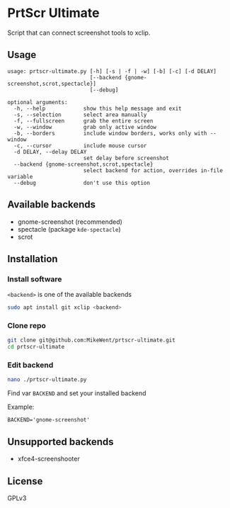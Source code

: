 # PrtScr Ultimate

Script that can connect screenshot tools to xclip.

## Usage

```
usage: prtscr-ultimate.py [-h] [-s | -f | -w] [-b] [-c] [-d DELAY]
                          [--backend {gnome-screenshot,scrot,spectacle}]
                          [--debug]

optional arguments:
  -h, --help            show this help message and exit
  -s, --selection       select area manually
  -f, --fullscreen      grab the entire screen
  -w, --window          grab only active window
  -b, --borders         include window borders, works only with --window
  -c, --cursor          include mouse cursor
  -d DELAY, --delay DELAY
                        set delay before screenshot
  --backend {gnome-screenshot,scrot,spectacle}
                        select backend for action, overrides in-file variable
  --debug               don't use this option
```

## Available backends

- gnome-screenshot (recommended)
- spectacle (package `kde-spectacle`)
- scrot

## Installation

### Install software

`<backend>` is one of the available backends

```sh
sudo apt install git xclip <backend>
```

### Clone repo

```sh
git clone git@github.com:MikeWent/prtscr-ultimate.git
cd prtscr-ultimate
```

### Edit backend

```sh
nano ./prtscr-ultimate.py
```

Find var `BACKEND` and set your installed backend

Example:

```python3
BACKEND='gnome-screenshot'
```

## Unsupported backends

- xfce4-screenshooter

## License

GPLv3